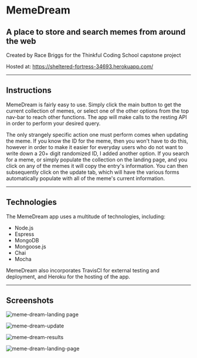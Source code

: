 <h1>MemeDream</h1>
<h2>A place to store and search memes from around the web</h2>

Created by Race Briggs for the Thinkful Coding School capstone project

Hosted at: https://sheltered-fortress-34693.herokuapp.com/

----------------------------------------------------------------------------------------------------------------------------------------

<h2>Instructions</h2>

<p>MemeDream is fairly easy to use. Simply click the main button to get the current collection of memes, or select one of the other options from the top nav-bar to reach other functions. The app will make calls to the resting API in order to perform your desired query.</p>

<p>The only strangely specific action one must perform comes when updating the meme. If you know the ID for the meme, then you won't have to do this, however in order to make it easier for everyday users who do not want to write down a 20+ digit randomized ID, I added another option. If you search for a meme, or simply populate the collection on the landing page, and you click on any of the memes it will copy the entry's information. You can then subsequently click on the update tab, which will have the various forms automatically populate with all of the meme's current information.</p>

----------------------------------------------------------------------------------------------------------------------------------------

<h2>Technologies</h2>

The MemeDream app uses a multitude of technologies, including:

<ul>
  <li>Node.js</li>
  <li>Espress</li>
  <li>MongoDB</li>
  <li>Mongoose.js</li>
  <li>Chai</li>
  <li>Mocha</li>
</ul>

MemeDream also incorporates TravisCI for external testing and deployment, and Heroku for the hosting of the app.

----------------------------------------------------------------------------------------------------------------------------------------

<h2>Screenshots</h2>

![meme-dream-landing page](https://imgur.com/JIbP7BE?raw=true "Landing Page")

![meme-dream-update](https://imgur.com/BpX4Mat?raw=true "Landing Page")

![meme-dream-results](https://imgur.com/2TjbNA0?raw=true "Landing Page")

![meme-dream-landing-page](https://imgur.com/qvR5szm?raw=true "Landing Page")

